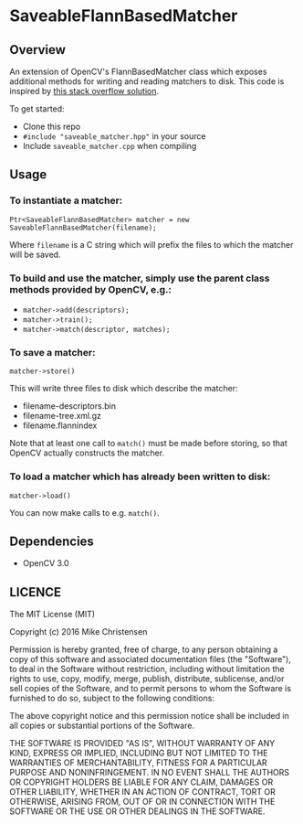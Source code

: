 # SaveableFlannBasedMatcher

## Overview
An extension of OpenCV's FlannBasedMatcher class which exposes additional methods for writing and reading matchers to disk.
This code is inspired by [this stack overflow solution](http://stackoverflow.com/questions/9248012/saving-and-loading-flannbasedmatcher).

To get started:
* Clone this repo
* `#include "saveable_matcher.hpp"` in your source
* Include `saveable_matcher.cpp` when compiling

## Usage
### To instantiate a matcher:

`Ptr<SaveableFlannBasedMatcher> matcher = new SaveableFlannBasedMatcher(filename);`

Where `filename` is a C string which will prefix the files to which the matcher will be saved.

### To build and use the matcher, simply use the parent class methods provided by OpenCV, e.g.:

* `matcher->add(descriptors);`
* `matcher->train();`
* `matcher->match(descriptor, matches);`

### To save a matcher:

`matcher->store()`

This will write three files to disk which describe the matcher:
* filename-descriptors.bin
* filename-tree.xml.gz
* filename.flannindex

Note that at least one call to `match()` must be made before storing, so that OpenCV actually constructs the matcher.

### To load a matcher which has already been written to disk:
`matcher->load()`

You can now make calls to e.g. `match()`.

## Dependencies

* OpenCV 3.0

## LICENCE
The MIT License (MIT)

Copyright (c) 2016 Mike Christensen

Permission is hereby granted, free of charge, to any person obtaining a copy of this software and associated documentation files (the "Software"), to deal in the Software without restriction, including without limitation the rights to use, copy, modify, merge, publish, distribute, sublicense, and/or sell copies of the Software, and to permit persons to whom the Software is furnished to do so, subject to the following conditions:

The above copyright notice and this permission notice shall be included in all copies or substantial portions of the Software.

THE SOFTWARE IS PROVIDED "AS IS", WITHOUT WARRANTY OF ANY KIND, EXPRESS OR IMPLIED, INCLUDING BUT NOT LIMITED TO THE WARRANTIES OF MERCHANTABILITY, FITNESS FOR A PARTICULAR PURPOSE AND NONINFRINGEMENT. IN NO EVENT SHALL THE AUTHORS OR COPYRIGHT HOLDERS BE LIABLE FOR ANY CLAIM, DAMAGES OR OTHER LIABILITY, WHETHER IN AN ACTION OF CONTRACT, TORT OR OTHERWISE, ARISING FROM, OUT OF OR IN CONNECTION WITH THE SOFTWARE OR THE USE OR OTHER DEALINGS IN THE SOFTWARE.
